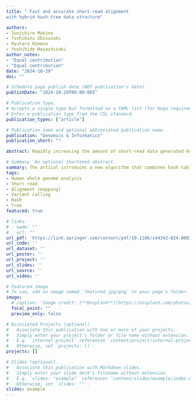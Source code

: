 ```yaml
---
title: " Fast and accurate short-read alignment 
with hybrid hash-tree data structure"

authors:
- Junichiro Makino
- Toshikazu Ebisuzaki
- Ryutaro Himeno
- Yoshihide Hayashizaki
author_notes:
- "Equal contribution"
- "Equal contribution"
date: "2024-10-29"
doi: ""

# Schedule page publish date (NOT publication's date).
publishDate: "2024-10-29T00:00:00Z"

# Publication type.
# Accepts a single type but formatted as a YAML list (for Hugo requirements).
# Enter a publication type from the CSL standard.
publication_types: ["article"]

# Publication name and optional abbreviated publication name.
publication: "Genomics & Informatics"
publication_short: ""

abstract: Rapidly increasing the amount of short-read data generated by NGSs (new-generation sequencers) calls for the development of fast and accurate read alignment programs. The programs based on the hash table (BLAST) and Burrows-Wheeler transform (bwa-mem) are used, and the latter is known to give superior performance. We here present a new algorithm, a hybrid of hash table and suffix tree, which we designed to speed up the alignment of short reads against large reference sequences such as the human genome. The total turnaround time for processing one human genome sample (read depth of 30) is just 31 min with our system while that was more than 25 h with bwa-mem/gatk. The time for the aligner alone is 28 min for our system but around 2 h for bwa-mem. Our new algorithm is 4.4 times faster than bwa-mem while achieving similar accuracy. Variant calling and other downstream analyses after the alignment can be done with open-source tools such as SAMtools and Genome Analysis Toolkit (gatk) packages, as well as our own fast variant caller, which is well parallelized and much faster than gatk.

# Summary. An optional shortened abstract.
summary: The artical introduces a new algorithm that combines hash table and suffix tree techniques to significantly speed up the alignment of short-read NGS data against large reference genomes like the human genome. This algorithm reduces the processing time of a human genome sample from over 25 hours to just 31 minutes, achieving a 4.4-fold increase in speed while maintaining comparable accuracy to traditional methods. It also supports fast, efficient variant calling with existing open-source tools and a proprietary variant caller.
tags:
- Human whole genome analysis
- Short read
- Alignment (mapping)
- Variant calling
- Hash
- Tree
featured: true

# links:
# - name: ""
#   url: ""
url_pdf: 'https://link.springer.com/content/pdf/10.1186/s44342-024-00012-5.pdf'
url_code: ''
url_dataset: ''
url_poster: ''
url_project: ''
url_slides: ''
url_source: ''
url_video: ''

# Featured image
# To use, add an image named `featured.jpg/png` to your page's folder. 
image:
  # caption: 'Image credit: [**Unsplash**](https://unsplash.com/photos/jdD8gXaTZsc)'
  focal_point: ""
  preview_only: false

# Associated Projects (optional).
#   Associate this publication with one or more of your projects.
#   Simply enter your project's folder or file name without extension.
#   E.g. `internal-project` references `content/project/internal-project/index.md`.
#   Otherwise, set `projects: []`.
projects: []

# Slides (optional).
#   Associate this publication with Markdown slides.
#   Simply enter your slide deck's filename without extension.
#   E.g. `slides: "example"` references `content/slides/example/index.md`.
#   Otherwise, set `slides: ""`.
slides: example
---
```

<!-- 
{{% callout note %}}
Click the *Cite* button above to demo the feature to enable visitors to import publication metadata into their reference management software.
{{% /callout %}}

{{% callout note %}}
Create your slides in Markdown - click the *Slides* button to check out the example.
{{% /callout %}} -->

<!-- Add the publication's **full text** or **supplementary notes** here. You can use rich formatting such as including [code, math, and images](https://docs.hugoblox.com/content/writing-markdown-latex/). -->
